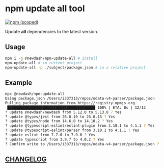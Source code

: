 # npm update all tool

[![npm (scoped)](https://img.shields.io/npm/v/@newdash/npm-update-all?label=@newdash/npm-update-all)](https://www.npmjs.com/package/@newdash/npm-update-all)

Update **all** dependencies to the latest version.

## Usage

```bash
npm i -g @newdash/npm-update-all # install
npm-update-all # in current project
npm-update-all -p ./subject/package.json # in a relative project
```

## Example

```bash
npx @newdash/npm-update-all
Using package.json /Users/i337313/repos/odata-v4-parser/package.json
Pulling package information from https://registry.npmjs.org
 ████████████████████████████████████████ 100% | ETA: 0s | 12/12
? update @newdash/newdash from 5.12.0 to 5.13.0 ? Yes
? update @types/jest from 26.0.10 to 26.0.13 ? Yes
? update @types/node from 14.6.0 to 14.10.2 ? Yes
? update @typescript-eslint/eslint-plugin from 3.10.1 to 4.1.1 ? Yes
? update @typescript-eslint/parser from 3.10.1 to 4.1.1 ? Yes
? update eslint from 7.7.0 to 7.9.0 ? Yes
? update typescript from 3.9.7 to 4.0.2 ? Yes
? Confirm write to /Users/i337313/repos/odata-v4-parser/package.json ? Yes
```

## [CHANGELOG](./CHANGELOG.md)